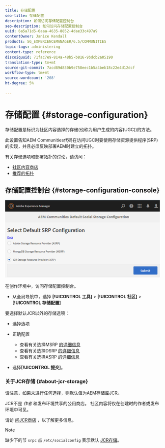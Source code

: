 ```yaml
---
title: 存储配置
seo-title: 存储配置
description: 如何访问存储配置控制台
seo-description: 如何访问存储配置控制台
uuid: 6a5a71d5-6aaa-4635-8852-4dae33c497a9
contentOwner: Janice Kendall
products: SG_EXPERIENCEMANAGER/6.5/COMMUNITIES
topic-tags: administering
content-type: reference
discoiquuid: 71fac7e9-814a-48b5-b816-9bdcb2a05190
translation-type: tm+mt
source-git-commit: 7acd89d830b9e758eec1b5a4beb18c22e4d12dcf
workflow-type: tm+mt
source-wordcount: '208'
ht-degree: 5%

---
```



# 存储配置 {#storage-configuration}

存储配置是标识为社区内容选择的存储(也称为用户生成的内容(UGC))的方法。

此设置告知AEM Communities代码在访问UGC时要使用存储资源提供程序(SRP)的实现，并且必须反映部署AEM时建立的拓扑。

有关存储选项和部署拓扑的讨论，请访问：

* [社区内容商店](working-with-srp.md)
* [推荐的拓扑](topologies.md)

## 存储配置控制台 {#storage-configuration-console}

![jsrp配置](assets/jsrp-configuration.png)

在创作环境中，访问存储配置控制台。

* 从全局导航中，选择 **[!UICONTROL 工具]** > **[!UICONTROL 社区]** > **[!UICONTROL 存储配置]**

要选择默认JCR以外的存储选项：

* 选择选项
* 正确配置

   * 查看有关选择MSRP [的详细信息](msrp.md#select-msrp)
   * 查看有关选择DSRP [的详细信息](dsrp.md#select-dsrp)
   * 查看有关选择ASRP [的详细信息](asrp.md#select-asrp)

* 选择&#x200B;**[!UICONTROL 提交]**。

### 关于JCR存储 {#about-jcr-storage}

请注意，如果未进行任何选择，则默认值为AEM存储库JCR。

JCR不是 *作者* 和发布环境共享的公用商店。 社区内容将仅在创建时的作者或发布环境中可见。

请访 [问JCR商店](jsrp.md) ，以了解更多信息。

>[!NOTE]
>
>缺少下的节 `srpc` 点 `/etc/socialconfig` 表示默认 [JCR存储](jsrp.md)。


